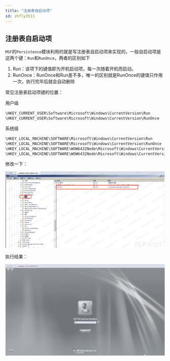 ```yaml
---
title: "注册表自启动项"
id: zhfly3511
---
```


## 注册表自启动项

`MSF`的`Persistence`模块利用的就是写注册表自启动项来实现的，一般自启动项是这两个键：`Run`和`RunOnce`，两者的区别如下

1.  Run：该项下的键值即为开机启动项，每一次随着开机而启动。
2.  RunOnce：RunOnce和Run差不多，唯一的区别就是RunOnce的键值只作用一次，执行完毕后就会自动删除

常见注册表启动项键的位置：

用户级

```
\HKEY_CURRENT_USER\Software\Microsoft\Windows\CurrentVersion\Run
\HKEY_CURRENT_USER\Software\Microsoft\Windows\CurrentVersion\RunOnce 
```

系统级

```
\HKEY_LOCAL_MACHINE\SOFTWARE\Microsoft\Windows\CurrentVersion\Run
\HKEY_LOCAL_MACHINE\SOFTWARE\Microsoft\Windows\CurrentVersion\RunOnce
\HKEY_LOCAL_MACHINE\SOFTWARE\WOW6432Node\Microsoft\Windows\CurrentVersion\Run
\HKEY_LOCAL_MACHINE\SOFTWARE\WOW6432Node\Microsoft\Windows\CurrentVersion\RunOnce 
```

修改一下：

![image](../img/21aa878c7099c3da3a3823afd4743d09.png)

执行结果：

![image](../img/11955af77f0724fd052f13cf5524a051.png)